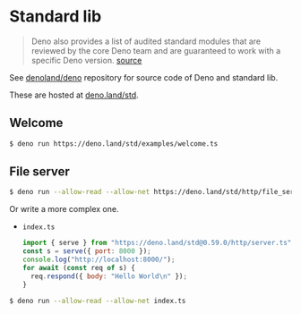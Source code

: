# Standard lib

>  Deno also provides a list of audited standard modules that are reviewed by the core Deno team and are guaranteed to work with a specific Deno version. [source](https://deno.land/)

See [denoland/deno](https://github.com/denoland/deno) repository for source code of Deno and standard lib.

These are hosted at [deno.land/std](https://deno.land/std).


## Welcome 

```sh
$ deno run https://deno.land/std/examples/welcome.ts
```

## File server

```sh
$ deno run --allow-read --allow-net https://deno.land/std/http/file_server.ts
```

Or write a more complex one.

- `index.ts`
    ```javascript
    import { serve } from "https://deno.land/std@0.59.0/http/server.ts";
    const s = serve({ port: 8000 });
    console.log("http://localhost:8000/");
    for await (const req of s) {
      req.respond({ body: "Hello World\n" });
    }
    ```
    
```sh
$ deno run --allow-read --allow-net index.ts
```

